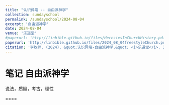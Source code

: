 ```yaml
---
title: "认识异端 -- 自由派神学"
collection: sundayschool
permalink: /sundayschool/2024-08-04
excerpt: '自由派神学'
date: 2024-08-04
venue: '乐道堂'
#paperurl: 'http://linbible.github.io/files/HeresiesInChurchHistory.pdf'
paperurl: 'http://linbible.github.io/files/2024_08_04freestyleChurch.pdf'
citation: '李牧师. (2024). &quot;认识异端-自由派神学.&quot; <i>乐道堂</i>. 1(1).'
---
```


# 笔记 自由派神学
说法，质疑，考古，理性

====